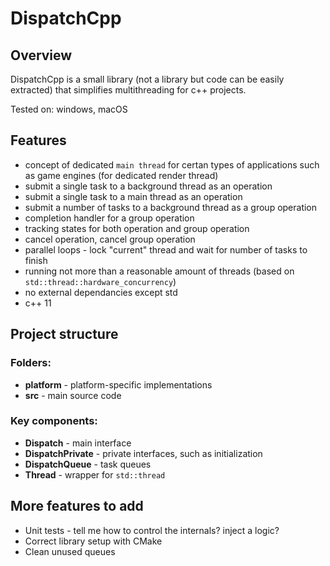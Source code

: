 # DispatchCpp

## Overview

DispatchCpp is a small library (not a library but code can be easily extracted) that simplifies multithreading for c++ projects.

Tested on: windows, macOS

## Features

- concept of dedicated `main thread` for certan types of applications such as game engines (for dedicated render thread)
- submit a single task to a background thread as an operation
- submit a single task to a main thread as an operation
- submit a number of tasks to a background thread as a group operation
- completion handler for a group operation
- tracking states for both operation and group operation
- cancel operation, cancel group operation
- parallel loops - lock "current" thread and wait for number of tasks to finish
- running not more than a reasonable amount of threads (based on `std::thread::hardware_concurrency`)
- no external dependancies except std
- c++ 11

## Project structure

### Folders:

- **platform** - platform-specific implementations 
- **src** - main source code

### Key components:

- **Dispatch** - main interface
- **DispatchPrivate** - private interfaces, such as initialization
- **DispatchQueue** - task queues
- **Thread** - wrapper for `std::thread`

## More features to add

- Unit tests - tell me how to control the internals? inject a logic?
- Correct library setup with CMake
- Clean unused queues
